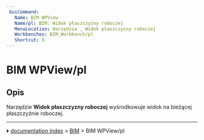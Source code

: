 ```yaml
---
 GuiCommand:
   Name: BIM WPView
   Name/pl: BIM: Widok płaszczyzny roboczej
   MenuLocation: Narzędzia , Widok płaszczyzny roboczej
   Workbenches: BIM_Workbench/pl
   Shortcut: 9
---
```


# BIM WPView/pl



## Opis

Narzędzie **Widok płaszczyzny roboczej** wyśrodkowuje widok na bieżącej płaszczyźnie roboczej.



---
⏵ [documentation index](../README.md) > [BIM](BIM_Workbench.md) > BIM WPView/pl
